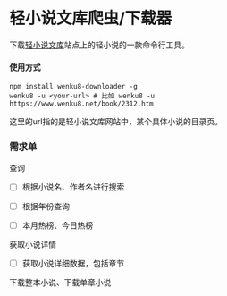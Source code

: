 轻小说文库爬虫/下载器
=======================================================

下载[轻小说文库](http://www.wenku8.net/index.php)站点上的轻小说的一款命令行工具。

#### 使用方式

``` shell
npm install wenku8-downloader -g
wenku8 -u <your-url> # 比如 wenku8 -u https://www.wenku8.net/book/2312.htm
```



这里的url指的是轻小说文库网站中，某个具体小说的目录页。



### 需求单



查询

- [ ] 根据小说名、作者名进行搜索
- [ ] 根据年份查询
- [ ] 本月热榜、今日热榜



获取小说详情

- [ ] 获取小说详细数据，包括章节



下载整本小说、下载单章小说



